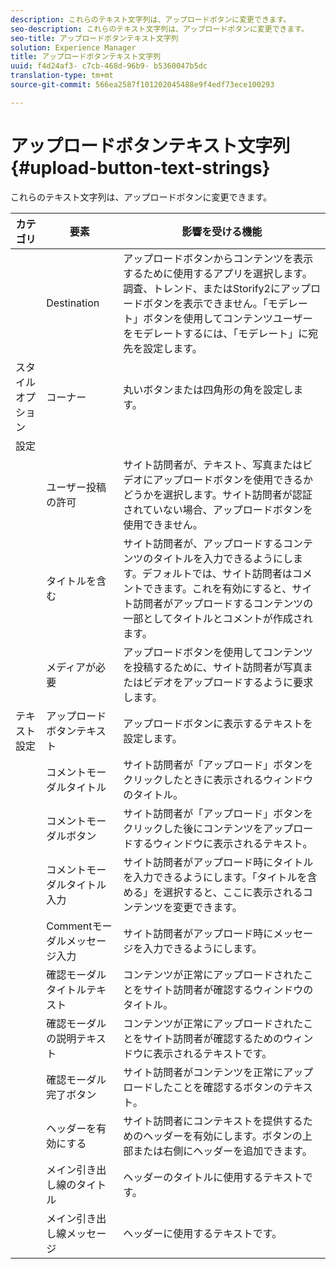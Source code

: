 ```yaml
---
description: これらのテキスト文字列は、アップロードボタンに変更できます。
seo-description: これらのテキスト文字列は、アップロードボタンに変更できます。
seo-title: アップロードボタンテキスト文字列
solution: Experience Manager
title: アップロードボタンテキスト文字列
uuid: f4d24af3- c7cb-468d-96b9- b5360047b5dc
translation-type: tm+mt
source-git-commit: 566ea2587f101202045488e9f4edf73ece100293

---
```



# アップロードボタンテキスト文字列{#upload-button-text-strings}

これらのテキスト文字列は、アップロードボタンに変更できます。



| カテゴリ | 要素 | 影響を受ける機能 |
|---|---|---|
|  | Destination | アップロードボタンからコンテンツを表示するために使用するアプリを選択します。調査、トレンド、またはStorify2にアップロードボタンを表示できません。「モデレート」ボタンを使用してコンテンツユーザーをモデレートするには、「モデレート」に宛先を設定します。 |
| スタイルオプション | コーナー | 丸いボタンまたは四角形の角を設定します。 |
| 設定 |  |  |
|  | ユーザー投稿の許可 | サイト訪問者が、テキスト、写真またはビデオにアップロードボタンを使用できるかどうかを選択します。サイト訪問者が認証されていない場合、アップロードボタンを使用できません。 |
|  | タイトルを含む | サイト訪問者が、アップロードするコンテンツのタイトルを入力できるようにします。デフォルトでは、サイト訪問者はコメントできます。これを有効にすると、サイト訪問者がアップロードするコンテンツの一部としてタイトルとコメントが作成されます。 |
|  | メディアが必要 | アップロードボタンを使用してコンテンツを投稿するために、サイト訪問者が写真またはビデオをアップロードするように要求します。 |
| テキスト設定 | アップロードボタンテキスト | アップロードボタンに表示するテキストを設定します。 |
|  | コメントモーダルタイトル | サイト訪問者が「アップロード」ボタンをクリックしたときに表示されるウィンドウのタイトル。 |
|  | コメントモーダルボタン | サイト訪問者が「アップロード」ボタンをクリックした後にコンテンツをアップロードするウィンドウに表示されるテキスト。 |
|  | コメントモーダルタイトル入力 | サイト訪問者がアップロード時にタイトルを入力できるようにします。「タイトルを含める」を選択すると、ここに表示されるコンテンツを変更できます。 |
|  | Commentモーダルメッセージ入力 | サイト訪問者がアップロード時にメッセージを入力できるようにします。 |
|  | 確認モーダルタイトルテキスト | コンテンツが正常にアップロードされたことをサイト訪問者が確認するウィンドウのタイトル。 |
|  | 確認モーダルの説明テキスト | コンテンツが正常にアップロードされたことをサイト訪問者が確認するためのウィンドウに表示されるテキストです。 |
|  | 確認モーダル完了ボタン | サイト訪問者がコンテンツを正常にアップロードしたことを確認するボタンのテキスト。 |
|  | ヘッダーを有効にする | サイト訪問者にコンテキストを提供するためのヘッダーを有効にします。ボタンの上部または右側にヘッダーを追加できます。 |
|  | メイン引き出し線のタイトル | ヘッダーのタイトルに使用するテキストです。 |
|  | メイン引き出し線メッセージ | ヘッダーに使用するテキストです。 |


